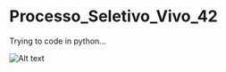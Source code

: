 # Processo_Seletivo_Vivo_42

Trying to code in python...

![Alt text](https://i.imgflip.com/3ix4tf.jpg)
